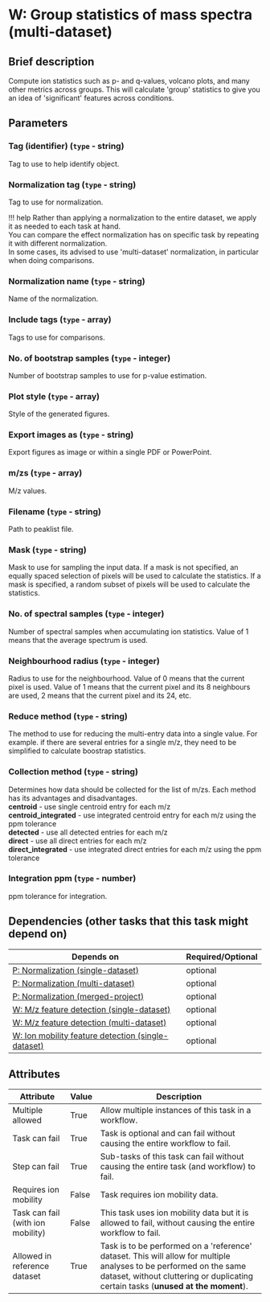 # W: Group statistics of mass spectra (multi-dataset)

## Brief description
Compute ion statistics such as p- and q-values, volcano plots, and many other metrics across groups. This will calculate 'group' statistics to give you an idea of 'significant' features across conditions.

## Parameters
### **Tag (identifier)** (`type` - string)

Tag to use to help identify object.

### **Normalization tag** (`type` - string)

Tag to use for normalization.

!!! help
    Rather than applying a normalization to the entire dataset, we apply it as needed to each task at hand.<br> You can compare the effect normalization has on specific task by repeating it with different normalization.<br> In some cases, its advised to use 'multi-dataset' normalization, in particular when doing comparisons.
### **Normalization name** (`type` - string)

Name of the normalization.

### **Include tags** (`type` - array)

Tags to use for comparisons.

### **No. of bootstrap samples** (`type` - integer)

Number of bootstrap samples to use for p-value estimation.

### **Plot style** (`type` - array)

Style of the generated figures.

### **Export images as** (`type` - string)

Export figures as image or within a single PDF or PowerPoint.

### **m/zs** (`type` - array)

M/z values.

### **Filename** (`type` - string)

Path to peaklist file.

### **Mask** (`type` - string)

Mask to use for sampling the input data. If a mask is not specified, an equally spaced selection of pixels will be used to calculate the statistics. If a mask is specified, a random subset of pixels will be used to calculate the statistics.

### **No. of spectral samples** (`type` - integer)

Number of spectral samples when accumulating ion statistics. Value of 1 means that the average spectrum is used.

### **Neighbourhood radius** (`type` - integer)

Radius to use for the neighbourhood. Value of 0 means that the current pixel is used. Value of 1 means that the current pixel and its 8 neighbours are used, 2 means that the current pixel and its 24, etc.

### **Reduce method** (`type` - string)

The method to use for reducing the multi-entry data into a single value. For example. if there are several entries for a single m/z, they need to be simplified to calculate boostrap statistics.

### **Collection method** (`type` - string)

Determines how data should be collected for the list of m/zs. Each method has its advantages and disadvantages.<br><b>centroid</b> - use single centroid entry for each m/z<br><b>centroid_integrated</b> - use integrated centroid entry for each m/z using the ppm tolerance<br><b>detected</b> - use all detected entries for each m/z<br><b>direct</b> - use all direct entries for each m/z<br><b>direct_integrated</b> - use integrated direct entries for each m/z using the ppm tolerance

### **Integration ppm** (`type` - number)

ppm tolerance for integration.




## Dependencies (other tasks that this task might depend on)
| Depends on                                                                   | Required/Optional   |
|------------------------------------------------------------------------------|---------------------|
| [P: Normalization (single-dataset)](pre_normalization_single.md)             | optional            |
| [P: Normalization (multi-dataset)](pre_normalization_multi.md)               | optional            |
| [P: Normalization (merged-project)](pre_normalization_project.md)            | optional            |
| [W: M/z feature detection (single-dataset)](wf_mz_detect_single.md)          | optional            |
| [W: M/z feature detection (multi-dataset)](wf_mz_detect_multi.md)            | optional            |
| [W: Ion mobility feature detection (single-dataset)](wf_im_detect_single.md) | optional            |



## Attributes
| Attribute                         | Value   | Description                                                                                                                                                                                              |
|-----------------------------------|---------|----------------------------------------------------------------------------------------------------------------------------------------------------------------------------------------------------------|
| Multiple allowed                  | True    | Allow multiple instances of this task in a workflow.                                                                                                                                                     |
| Task can fail                     | True    | Task is optional and can fail without causing the entire workflow to fail.                                                                                                                               |
| Step can fail                     | True    | Sub-tasks of this task can fail without causing the entire task (and workflow) to fail.                                                                                                                  |
| Requires ion mobility             | False   | Task requires ion mobility data.                                                                                                                                                                         |
| Task can fail (with ion mobility) | False   | This task uses ion mobility data but it is allowed to fail, without causing the entire workflow to fail.                                                                                                 |
| Allowed in reference dataset      | True    | Task is to be performed on a 'reference' dataset. This will allow for multiple analyses to be performed on the same dataset, without cluttering or duplicating certain tasks (**unused at the moment**). |